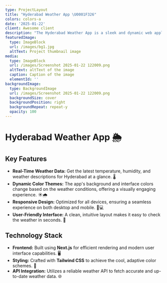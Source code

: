 ```yaml
---
type: ProjectLayout
title: "Hyderabad Weather App \U0001F326️"
colors: colors-a
date: '2025-01-22'
client: Awesome client
description: "The Hyderabad Weather App is a sleek and dynamic web application that provides real-time weather updates for Hyderabad, Telangana. Designed with a focus on user experience, this app features cool, visually pleasing colors that adapt dynamically to reflect the current weather conditions. \U0001F308"
featuredImage:
  type: ImageBlock
  url: /images/bg1.jpg
  altText: Project thumbnail image
media:
  type: ImageBlock
  url: /images/Screenshot 2025-01-22 122009.png
  altText: altText of the image
  caption: Caption of the image
  elementId: ''
backgroundImage:
  type: BackgroundImage
  url: /images/Screenshot 2025-01-22 122009.png
  backgroundSize: cover
  backgroundPosition: right
  backgroundRepeat: repeat-y
  opacity: 100
---
```

# Hyderabad Weather App 🌦️



## Key Features
- **Real-Time Weather Data:** Get the latest temperature, humidity, and weather descriptions for Hyderabad at a glance. 🌡️
- **Dynamic Color Themes:** The app's background and interface colors change based on the weather conditions, offering a visually engaging experience. ☀️🌧️
- **Responsive Design:** Optimized for all devices, ensuring a seamless experience on both desktop and mobile. 📱💻
- **User-Friendly Interface:** A clean, intuitive layout makes it easy to check the weather in seconds. 🚀

## Technology Stack
- **Frontend:** Built using **Next.js** for efficient rendering and modern user interface capabilities. 🖥️
- **Styling:** Crafted with **Tailwind CSS** to achieve the cool, adaptive color schemes. 🎨
- **API Integration:** Utilizes a reliable weather API to fetch accurate and up-to-date weather data. 🌐


